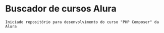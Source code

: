 # Buscador de cursos Alura

    Iniciado repositório para desenvolvimento do curso "PHP Composer" da Alura